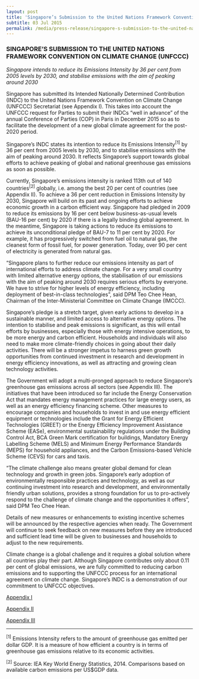 ```yaml
---
layout: post
title: 'Singapore’s Submission to the United Nations Framework Convention on Climate Change (UNFCCC)'
subtitle: 03 Jul 2015
permalink: /media/press-release/singapore-s-submission-to-the-united-nations-framework-convention-on-climate-change-(unfccc)
---
```


### SINGAPORE’S SUBMISSION TO THE UNITED NATIONS FRAMEWORK CONVENTION ON CLIMATE CHANGE (UNFCCC)

*Singapore intends to reduce its Emissions Intensity by 36 per cent from 2005 levels by 2030, and stabilise emissions with the aim of peaking around 2030*

Singapore has submitted its Intended Nationally Determined Contribution (INDC) to the United Nations Framework Convention on Climate Change (UNFCCC) Secretariat (see Appendix I). This takes into account the UNFCCC request for Parties to submit their INDCs “well in advance” of the annual Conference of Parties (COP) in Paris in December 2015 so as to facilitate the development of a new global climate agreement for the post-2020 period.

Singapore’s INDC states its intention to reduce its Emissions Intensity<sup>[1]</sup> by 36 per cent from 2005 levels by 2030, and to stabilise emissions with the aim of peaking around 2030.  It reflects Singapore’s support towards global efforts to achieve peaking of global and national greenhouse gas emissions as soon as possible.

Currently, Singapore’s emissions intensity is ranked 113th out of 140 countries<sup>[2]</sup> globally, i.e. among the best 20 per cent of countries (see Appendix II).  To achieve a 36 per cent reduction in Emissions Intensity by 2030, Singapore will build on its past and ongoing efforts to achieve economic growth in a carbon efficient way.  Singapore had pledged in 2009 to reduce its emissions by 16 per cent below business-as-usual levels (BAU-16 per cent) by 2020 if there is a legally binding global agreement.  In the meantime, Singapore is taking actions to reduce its emissions to achieve its unconditional pledge of BAU-7 to 11 per cent by 2020.  For example, it has progressively switched from fuel oil to natural gas, the cleanest form of fossil fuel, for power generation. Today, over 90 per cent of electricity is generated from natural gas.

“Singapore plans to further reduce our emissions intensity as part of international efforts to address climate change.  For a very small country with limited alternative energy options, the stabilisation of our emissions with the aim of peaking around 2030 requires serious efforts by everyone.  We have to strive for higher levels of energy efficiency, including deployment of best-in-class technologies”, said DPM Teo Chee Hean, Chairman of the Inter-Ministerial Committee on Climate Change (IMCCC).

Singapore’s pledge is a stretch target, given early actions to develop in a sustainable manner, and limited access to alternative energy options. The intention to stabilise and peak emissions is significant, as this will entail efforts by businesses, especially those with energy intensive operations, to be more energy and carbon efficient. Households and individuals will also need to make more climate-friendly choices in going about their daily activities. There will be a stronger impetus to harness green growth opportunities from continued investment in research and development in energy efficiency innovations, as well as attracting and growing clean technology activities.

The Government will adopt a multi-pronged approach to reduce Singapore’s greenhouse gas emissions across all sectors (see Appendix III). The initiatives that have been introduced so far include the Energy Conservation Act that mandates energy management practices for large energy users, as well as an energy efficiency financing scheme. Other measures to encourage companies and households to invest in and use energy efficient equipment or technologies include the Grant for Energy Efficient Technologies (GREET) or the Energy Efficiency Improvement Assistance Scheme (EASe), environmental sustainability regulations under the Building Control Act, BCA Green Mark certification for buildings, Mandatory Energy Labelling Scheme (MELS) and Minimum Energy Performance Standards (MEPS) for household appliances, and the Carbon Emissions-based Vehicle Scheme (CEVS) for cars and taxis.

“The climate challenge also means greater global demand for clean technology and growth in green jobs. Singapore’s early adoption of environmentally responsible practices and technology, as well as our continuing investment into research and development, and environmentally friendly urban solutions, provides a strong foundation for us to pro-actively respond to the challenge of climate change and the opportunities it offers”, said DPM Teo Chee Hean.

Details of new measures or enhancements to existing incentive schemes will be announced by the respective agencies when ready. The Government will continue to seek feedback on new measures before they are introduced and sufficient lead time will be given to businesses and households to adjust to the new requirements.

Climate change is a global challenge and it requires a global solution where all countries play their part. Although Singapore contributes only about 0.11 per cent of global emissions, we are fully committed to reducing carbon emissions and to supporting the UNFCCC process for an international agreement on climate change. Singapore’s INDC is a demonstration of our commitment to UNFCCC objectives.

[<a href="/files/default-source/news-documents/appendix-i-singapore's-indc.pdf" target="_blank">Appendix I</a>](/files/default-source/news-documents/appendix-i-singapore's-indc.pdf)

[<a href="/files/default-source/news-documents/appendix-ii-international-comparison-of-emissions-intensity.pdf" target="_blank">Appendix II</a>](/files/default-source/news-documents/appendix-ii-international-comparison-of-emissions-intensity.pdf)

[<a href="/files/default-source/news-documents/appendix-iii-indc-infographic.pdf" target="_blank">Appendix III</a>](/files/default-source/news-documents/appendix-iii-indc-infographic.pdf)


___


<sup>[1]</sup> Emissions Intensity refers to the amount of greenhouse gas emitted per dollar GDP. It is a measure of how efficient a country is in terms of greenhouse gas emissions relative to its economic activities.

<sup>[2]</sup> Source: IEA Key World Energy Statistics, 2014. Comparisons based on available carbon emissions per US$GDP data.


